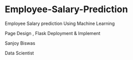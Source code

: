 # Employee-Salary-Prediction
Employee Salary prediction Using Machine Learning 

Page Design , Flask Deployment & Implement

Sanjoy Biswas

Data Scientist

